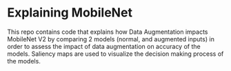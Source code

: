 # Explaining MobileNet

This repo contains code that explains how Data Augmentation impacts MobileNet V2 by comparing 2 models (normal, and augmented inputs) in order to assess the impact of data augmentation on accuracy of the models. Saliency maps are used to visualize the decision making process of the models.
